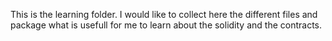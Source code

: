 This is the learning folder.
I would like to collect here the different files and package what is usefull for me to learn about the solidity and the contracts. 

